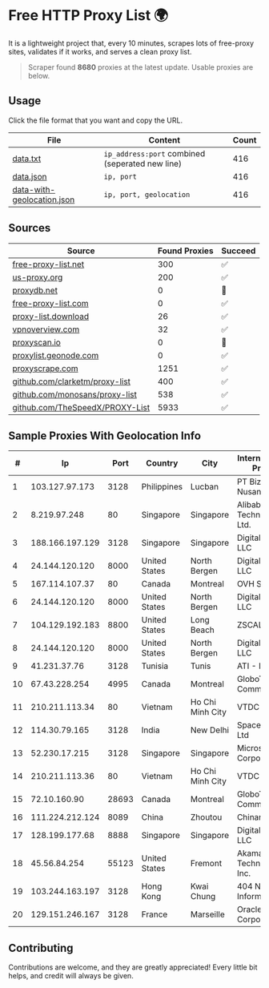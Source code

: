 
# Free HTTP Proxy List 🌍

It is a lightweight project that, every 10 minutes, scrapes lots of free-proxy sites, validates if it works, and serves a clean proxy list.


> Scraper found **8680** proxies at the latest update. Usable proxies are below.

## Usage

Click the file format that you want and copy the URL.


|File|Content|Count|
|----|-------|-----|
|[data.txt](https://raw.githubusercontent.com/themiralay/Proxy-List-World/master/data.txt)|`ip_address:port` combined (seperated new line)|416|
|[data.json](https://raw.githubusercontent.com/themiralay/Proxy-List-World/master/data.json)|`ip, port`|416|
|[data-with-geolocation.json](https://raw.githubusercontent.com/themiralay/Proxy-List-World/master/data-with-geolocation.json)|`ip, port, geolocation`|416|

## Sources

|Source|Found Proxies|Succeed|
|------|-------------|-------|
|[free-proxy-list.net](https://free-proxy-list.net)|300|✅|
|[us-proxy.org](https://www.us-proxy.org)|200|✅|
|[proxydb.net](http://proxydb.net)|0|🚫|
|[free-proxy-list.com](https://free-proxy-list.com/?page=&port=&type%5B%5D=http&type%5B%5D=https&up_time=0&search=Search)|0|✅|
|[proxy-list.download](https://www.proxy-list.download/HTTP)|26|✅|
|[vpnoverview.com](https://vpnoverview.com/privacy/anonymous-browsing/free-proxy-servers)|32|✅|
|[proxyscan.io](https://www.proxyscan.io)|0|🚫|
|[proxylist.geonode.com](https://proxylist.geonode.com/api/proxy-list?limit=300&page=1&sort_by=lastChecked&sort_type=desc&protocols=http,https)|0|✅|
|[proxyscrape.com](https://api.proxyscrape.com/v2/?request=displayproxies&protocol=http&timeout=10000&country=all&ssl=all&anonymity=all)|1251|✅|
|[github.com/clarketm/proxy-list](https://raw.githubusercontent.com/clarketm/proxy-list/master/proxy-list-raw.txt)|400|✅|
|[github.com/monosans/proxy-list](https://raw.githubusercontent.com/monosans/proxy-list/main/proxies/http.txt)|538|✅|
|[github.com/TheSpeedX/PROXY-List](https://raw.githubusercontent.com/TheSpeedX/PROXY-List/master/http.txt)|5933|✅|


## Sample Proxies With Geolocation Info

|#|Ip|Port|Country|City|Internet Service Provider|
|-|--|----|-------|----|-------------------------|
|1|103.127.97.173|3128|Philippines|Lucban|PT Biznet Gio Nusantara|
|2|8.219.97.248|80|Singapore|Singapore|Alibaba (US) Technology Co., Ltd.|
|3|188.166.197.129|3128|Singapore|Singapore|DigitalOcean, LLC|
|4|24.144.120.120|8000|United States|North Bergen|DigitalOcean, LLC|
|5|167.114.107.37|80|Canada|Montreal|OVH SAS|
|6|24.144.120.120|8000|United States|North Bergen|DigitalOcean, LLC|
|7|104.129.192.183|8800|United States|Long Beach|ZSCALER, INC.|
|8|24.144.120.120|8000|United States|North Bergen|DigitalOcean, LLC|
|9|41.231.37.76|3128|Tunisia|Tunis|ATI - ISP|
|10|67.43.228.254|4995|Canada|Montreal|GloboTech Communications|
|11|210.211.113.34|80|Vietnam|Ho Chi Minh City|VTDC|
|12|114.30.79.165|3128|India|New Delhi|Spacenet  Pvt Ltd|
|13|52.230.17.215|3128|Singapore|Singapore|Microsoft Corporation|
|14|210.211.113.36|80|Vietnam|Ho Chi Minh City|VTDC|
|15|72.10.160.90|28693|Canada|Montreal|GloboTech Communications|
|16|111.224.212.124|8089|China|Zhoutou|Chinanet|
|17|128.199.177.68|8888|Singapore|Singapore|DigitalOcean, LLC|
|18|45.56.84.254|55123|United States|Fremont|Akamai Technologies, Inc.|
|19|103.244.163.197|3128|Hong Kong|Kwai Chung|404 Network Information Co.|
|20|129.151.246.167|3128|France|Marseille|Oracle Corporation|



## Contributing

Contributions are welcome, and they are greatly appreciated! Every
little bit helps, and credit will always be given.

